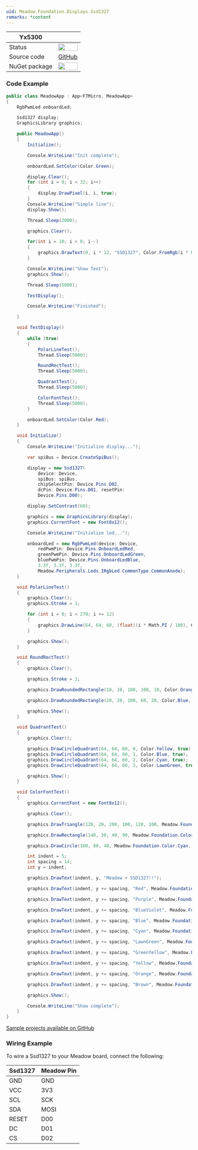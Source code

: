 ```yaml
---
uid: Meadow.Foundation.Displays.Ssd1327
remarks: *content
---
```


| Yx5300           |             |
|------------------|-------------|
| Status           | <img src="https://img.shields.io/badge/Working-brightgreen" style="width: auto; height: -webkit-fill-available;" /> |
| Source code      | [GitHub](https://github.com/WildernessLabs/Meadow.Foundation/tree/WIP/Source/Meadow.Foundation.Peripherals/Displays.Ssd1327)  |
| NuGet package    | <a href="https://www.nuget.org/packages/Meadow.Foundation.Displays.Ssd1327/" target="_blank"><img src="https://img.shields.io/nuget/v/Meadow.Foundation.Displays.Ssd1327.svg?label=Meadow.Foundation.Displays.Ssd1327" style="width: auto; height: -webkit-fill-available;" /></a> |

### Code Example

```csharp
public class MeadowApp : App<F7Micro, MeadowApp>
{
    RgbPwmLed onboardLed;

    Ssd1327 display;
    GraphicsLibrary graphics;

    public MeadowApp()
    {
        Initialize();

        Console.WriteLine("Init complete");

        onboardLed.SetColor(Color.Green);

        display.Clear();
        for (int i = 0; i < 32; i++)
        {
            display.DrawPixel(i, i, true);
        }
        Console.WriteLine("Simple line");
        display.Show();

        Thread.Sleep(2000);

        graphics.Clear();

        for(int i = 10; i > 0; i--)
        {
            graphics.DrawText(0, i * 12, "SSD1327", Color.FromRgb(i * 0.1, i * 0.1, i * 0.1));
        }

        Console.WriteLine("Show Text");
        graphics.Show();

        Thread.Sleep(5000);

        TestDisplay();

        Console.WriteLine("Finished");

    }

    void TestDisplay()
    { 
        while (true)
        {
            PolarLineTest();
            Thread.Sleep(5000);

            RoundRectTest();
            Thread.Sleep(5000);

            QuadrantTest();
            Thread.Sleep(5000);

            ColorFontTest();
            Thread.Sleep(5000);
        }

        onboardLed.SetColor(Color.Red);
    }

    void Initialize()
    {
        Console.WriteLine("Initialize display...");

        var spiBus = Device.CreateSpiBus();

        display = new Ssd1327(
			device: Device,
			spiBus: spiBus, 
			chipSelectPin: Device.Pins.D02, 
			dcPin: Device.Pins.D01, resetPin:
			Device.Pins.D00);

        display.SetContrast(60);

        graphics = new GraphicsLibrary(display);
        graphics.CurrentFont = new Font8x12();

        Console.WriteLine("Initialize led...");

        onboardLed = new RgbPwmLed(device: Device,
            redPwmPin: Device.Pins.OnboardLedRed,
            greenPwmPin: Device.Pins.OnboardLedGreen,
            bluePwmPin: Device.Pins.OnboardLedBlue,
            3.3f, 3.3f, 3.3f,
            Meadow.Peripherals.Leds.IRgbLed.CommonType.CommonAnode);
    }

    void PolarLineTest()
    {
        graphics.Clear();
        graphics.Stroke = 1;

        for (int i = 0; i < 270; i += 12)
        {
            graphics.DrawLine(64, 64, 60, (float)(i * Math.PI / 180), Color.White);
        }

        graphics.Show();
    }

    void RoundRectTest()
    {
        graphics.Clear();

        graphics.Stroke = 1;

        graphics.DrawRoundedRectangle(10, 10, 100, 100, 10, Color.Orange, false);

        graphics.DrawRoundedRectangle(20, 20, 100, 60, 20, Color.Blue, true);

        graphics.Show();
    }

    void QuadrantTest()
    {
        graphics.Clear();

        graphics.DrawCircleQuadrant(64, 64, 60, 0, Color.Yellow, true);
        graphics.DrawCircleQuadrant(64, 64, 60, 1, Color.Blue, true);
        graphics.DrawCircleQuadrant(64, 64, 60, 2, Color.Cyan, true);
        graphics.DrawCircleQuadrant(64, 64, 60, 3, Color.LawnGreen, true);

        graphics.Show();
    }

    void ColorFontTest()
    {
        graphics.CurrentFont = new Font8x12();

        graphics.Clear();

        graphics.DrawTriangle(120, 20, 200, 100, 120, 100, Meadow.Foundation.Color.Red, false);

        graphics.DrawRectangle(140, 30, 40, 90, Meadow.Foundation.Color.Yellow, false);

        graphics.DrawCircle(160, 80, 40, Meadow.Foundation.Color.Cyan, false);

        int indent = 5;
        int spacing = 14;
        int y = indent;

        graphics.DrawText(indent, y, "Meadow + SSD1327!!");

        graphics.DrawText(indent, y += spacing, "Red", Meadow.Foundation.Color.Red);

        graphics.DrawText(indent, y += spacing, "Purple", Meadow.Foundation.Color.Purple);

        graphics.DrawText(indent, y += spacing, "BlueViolet", Meadow.Foundation.Color.BlueViolet);

        graphics.DrawText(indent, y += spacing, "Blue", Meadow.Foundation.Color.Blue);

        graphics.DrawText(indent, y += spacing, "Cyan", Meadow.Foundation.Color.Cyan);

        graphics.DrawText(indent, y += spacing, "LawnGreen", Meadow.Foundation.Color.LawnGreen);

        graphics.DrawText(indent, y += spacing, "GreenYellow", Meadow.Foundation.Color.GreenYellow);

        graphics.DrawText(indent, y += spacing, "Yellow", Meadow.Foundation.Color.Yellow);

        graphics.DrawText(indent, y += spacing, "Orange", Meadow.Foundation.Color.Orange);

        graphics.DrawText(indent, y += spacing, "Brown", Meadow.Foundation.Color.Brown);

        graphics.Show();

        Console.WriteLine("Show complete");
    }
}
```

[Sample projects available on GitHub](https://github.com/WildernessLabs/Meadow.Foundation/tree/WIP/Source/Meadow.Foundation.Peripherals/Displays.Ssd1327/Samples/Displays.Ssd1327_Sample) 

### Wiring Example

To wire a Ssd1327 to your Meadow board, connect the following:

| Ssd1327  | Meadow Pin |
|----------|------------|
| GND      | GND        |
| VCC      | 3V3        |
| SCL      | SCK        |
| SDA      | MOSI       |
| RESET    | D00        |
| DC       | D01        |
| CS       | D02        |